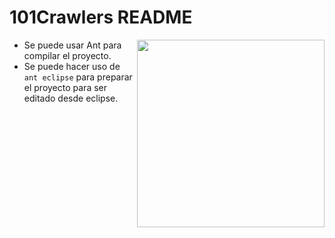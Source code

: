 101Crawlers README
===================

<img src="http://nutch.apache.org/assets/img/nutch_logo_tm.png" align="right" width="300" />

 - Se puede usar Ant para compilar el proyecto.
 - Se puede hacer uso de `ant eclipse` para preparar el proyecto para ser editado desde eclipse. 
